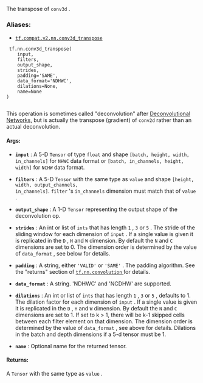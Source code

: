 The transpose of  `conv3d` .



### Aliases:

- [ `tf.compat.v2.nn.conv3d_transpose` ](/api_docs/python/tf/nn/conv3d_transpose)



```
 tf.nn.conv3d_transpose(
    input,
    filters,
    output_shape,
    strides,
    padding='SAME',
    data_format='NDHWC',
    dilations=None,
    name=None
)
 
```

This operation is sometimes called "deconvolution" after <a href="http://www.matthewzeiler.com/pubs/cvpr2010/cvpr2010.pdf">Deconvolutional
Networks</a>, but is
actually the transpose (gradient) of  `conv2d`  rather than an actual
deconvolution.



#### Args:

- **`input`** : A 5-D  `Tensor`  of type  `float`  and shape <code translate="no" dir="ltr">[batch, height, width,
in_channels]</code> for  `NHWC`  data format or <code translate="no" dir="ltr">[batch, in_channels, height,
width]</code> for  `NCHW`  data format.

- **`filters`** : A 5-D  `Tensor`  with the same type as  `value`  and shape <code translate="no" dir="ltr">[height,
width, output_channels, in_channels]</code>.   `filter` 's  `in_channels`  dimension
must match that of  `value` .

- **`output_shape`** : A 1-D  `Tensor`  representing the output shape of the
deconvolution op.

- **`strides`** : An int or list of  `ints`  that has length  `1` ,  `3`  or  `5` .  The
stride of the sliding window for each dimension of  `input` . If a single
value is given it is replicated in the  `D` ,  `H`  and  `W`  dimension. By
default the  `N`  and  `C`  dimensions are set to 0. The dimension order is
determined by the value of  `data_format` , see below for details.

- **`padding`** : A string, either  `'VALID'`  or  `'SAME'` . The padding algorithm. See
the "returns" section of [ `tf.nn.convolution` ](https://tensorflow.google.cn/api_docs/python/tf/nn/convolution) for details.

- **`data_format`** : A string. 'NDHWC' and 'NCDHW' are supported.

- **`dilations`** : An int or list of  `ints`  that has length  `1` ,  `3`  or  `5` ,
defaults to 1. The dilation factor for each dimension of `input` . If a
single value is given it is replicated in the  `D` ,  `H`  and  `W`  dimension.
By default the  `N`  and  `C`  dimensions are set to 1. If set to k > 1, there
will be k-1 skipped cells between each filter element on that dimension.
The dimension order is determined by the value of  `data_format` , see above
for details. Dilations in the batch and depth dimensions if a 5-d tensor
must be 1.

- **`name`** : Optional name for the returned tensor.



#### Returns:
A  `Tensor`  with the same type as  `value` .

